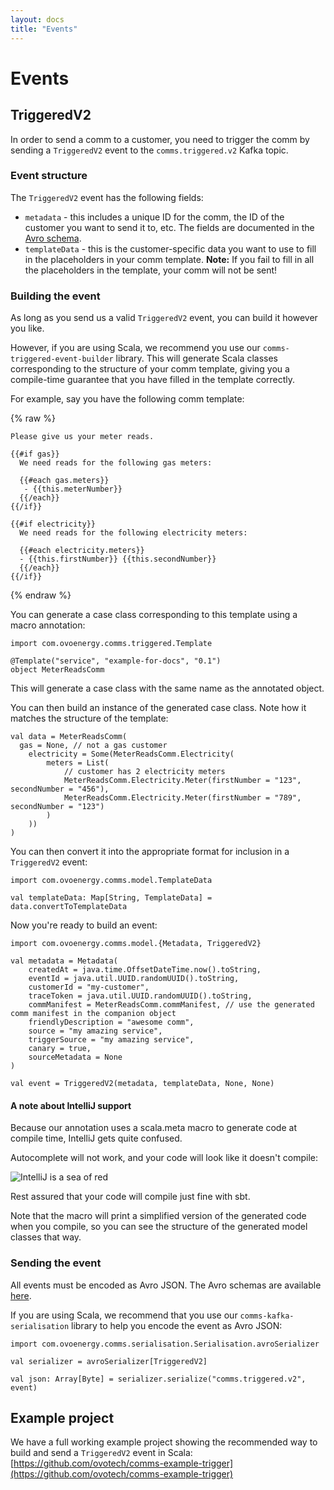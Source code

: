 ```yaml
---
layout: docs
title: "Events"
---
```


# Events

## TriggeredV2

In order to send a comm to a customer, you need to trigger the comm by sending a `TriggeredV2` event to the `comms.triggered.v2` Kafka topic.

### Event structure

The `TriggeredV2` event has the following fields: 

* `metadata` - this includes a unique ID for the comm, the ID of the customer you want to send it to, etc. The fields are documented in the [Avro schema](https://github.com/ovotech/comms-kafka-messages/tree/master/schemas).
* `templateData` - this is the customer-specific data you want to use to fill in the placeholders in your comm template. **Note:** If you fail to fill in all the placeholders in the template, your comm will not be sent!

### Building the event

As long as you send us a valid `TriggeredV2` event, you can build it however you like.

However, if you are using Scala, we recommend you use our `comms-triggered-event-builder` library. This will generate Scala classes corresponding to the structure of your comm template, giving you a compile-time guarantee that you have filled in the template correctly.

For example, say you have the following comm template:

{% raw %}
```
Please give us your meter reads.

{{#if gas}}
  We need reads for the following gas meters:

  {{#each gas.meters}}
   - {{this.meterNumber}}  
  {{/each}}
{{/if}}

{{#if electricity}}
  We need reads for the following electricity meters:

  {{#each electricity.meters}}
  - {{this.firstNumber}} {{this.secondNumber}}  
  {{/each}}
{{/if}}
```
{% endraw %}

You can generate a case class corresponding to this template using a macro annotation:

```tut:silent
import com.ovoenergy.comms.triggered.Template

@Template("service", "example-for-docs", "0.1")
object MeterReadsComm
```

This will generate a case class with the same name as the annotated object.

You can then build an instance of the generated case class. Note how it matches the structure of the template:

```tut:silent
val data = MeterReadsComm(
  gas = None, // not a gas customer
	electricity = Some(MeterReadsComm.Electricity(
		meters = List(
			// customer has 2 electricity meters
			MeterReadsComm.Electricity.Meter(firstNumber = "123", secondNumber = "456"),
			MeterReadsComm.Electricity.Meter(firstNumber = "789", secondNumber = "123")
		)
	))
)
```

You can then convert it into the appropriate format for inclusion in a `TriggeredV2` event:

```tut:silent
import com.ovoenergy.comms.model.TemplateData

val templateData: Map[String, TemplateData] = data.convertToTemplateData
```

Now you're ready to build an event:

```tut:silent
import com.ovoenergy.comms.model.{Metadata, TriggeredV2}

val metadata = Metadata(
	createdAt = java.time.OffsetDateTime.now().toString,
	eventId = java.util.UUID.randomUUID().toString,
	customerId = "my-customer",
	traceToken = java.util.UUID.randomUUID().toString,
	commManifest = MeterReadsComm.commManifest, // use the generated comm manifest in the companion object
	friendlyDescription = "awesome comm",
	source = "my amazing service",
	triggerSource = "my amazing service",
	canary = true,
	sourceMetadata = None
)

val event = TriggeredV2(metadata, templateData, None, None)
```

#### A note about IntelliJ support

Because our annotation uses a scala.meta macro to generate code at compile time, IntelliJ gets quite confused.

Autocomplete will not work, and your code will look like it doesn't compile:

![IntelliJ is a sea of red](../img/intellij-sea-of-red.png)

Rest assured that your code will compile just fine with sbt.

Note that the macro will print a simplified version of the generated code when you compile, so you can see the structure of the generated model classes that way.

### Sending the event

All events must be encoded as Avro JSON. The Avro schemas are available [here](https://github.com/ovotech/comms-kafka-messages/tree/master/schemas).

If you are using Scala, we recommend that you use our `comms-kafka-serialisation` library to help you encode the event as Avro JSON:

```tut:silent
import com.ovoenergy.comms.serialisation.Serialisation.avroSerializer

val serializer = avroSerializer[TriggeredV2]

val json: Array[Byte] = serializer.serialize("comms.triggered.v2", event)
```

## Example project

We have a full working example project showing the recommended way to build and send a `TriggeredV2` event in Scala: [https://github.com/ovotech/comms-example-trigger](https://github.com/ovotech/comms-example-trigger)

